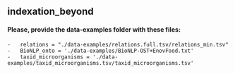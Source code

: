 ## indexation_beyond

#### Please, provide the data-examples folder with these files: 

```
-   relations = "./data-examples/relations.full.tsv/relations_min.tsv"
-   BioNLP_onto = './data-examples/BioNLP-OST+EnovFood.txt'
-   taxid_microorganisms = './data-examples/taxid_microorganisms.tsv/taxid_microorganisms.tsv'
```
